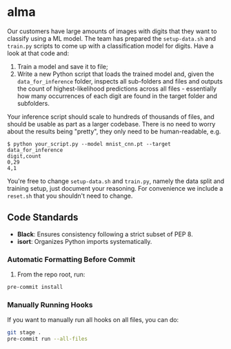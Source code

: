 # alma

Our customers have large amounts of images with digits that they want to classify using a ML model. The team has prepared the `setup-data.sh` and `train.py` scripts to come up with a classification model for digits. Have a look at that code and:
1. Train a model and save it to file;
2. Write a new Python script that loads the trained model and, given the `data_for_inference` folder, inspects all sub-folders and files and outputs the count of highest-likelihood predictions across all files - essentially how many occurrences of each digit are found in the target folder and subfolders.

Your inference script should scale to hundreds of thousands of files, and should be usable as part as a larger codebase. There is no need to worry about the results being "pretty", they only need to be human-readable, e.g.

```
$ python your_script.py --model mnist_cnn.pt --target data_for_inference
digit,count
0,29
4,1
```

You're free to change `setup-data.sh` and `train.py`, namely the data split and training setup, just document your reasoning. For convenience we include a `reset.sh` that you shouldn't need to change.


## Code Standards
- **Black**: Ensures consistency following a strict subset of PEP 8.
- **isort**: Organizes Python imports systematically.

### Automatic Formatting Before Commit
1. From the repo root, run:
```bash
pre-commit install
```
### Manually Running Hooks
If you want to manually run all hooks on all files, you can do:

```bash
git stage .
pre-commit run --all-files
```